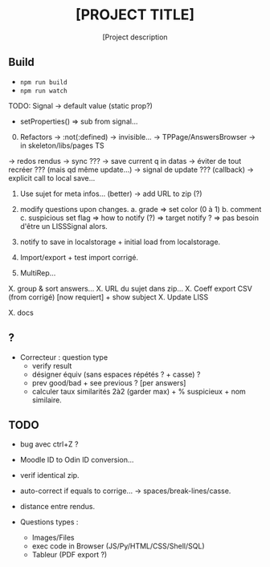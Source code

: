 <div align="center">
  <h1>[PROJECT TITLE]</h1>

  <p>[Project description</p>
</div>

## Build

- `npm run build`
- `npm run watch`

TODO: Signal -> default value (static prop?)
  + setProperties() => sub from signal...

0. Refactors
  -> :not(:defined) -> invisible...
  -> TPPage/AnswersBrowser -> in skeleton/libs/pages TS

  -> redos rendus
    -> sync ??? -> save current q in datas
    -> éviter de tout recréer ??? (mais qd même update...)
      -> signal de update ??? (callback) -> explicit call to local save...
1. Use sujet for meta infos... (better)
  -> add URL to zip (?)

1. modify questions upon changes.
  a. grade => set color (0 à 1)
  b. comment
  c. suspicious set flag
  => how to notify (?) => target notify ? => pas besoin d'être un LISSSignal alors.
2. notify to save in localstorage + initial load from localstorage.
3. Import/export + test import corrigé.
4. MultiRep...

X. group & sort answers...
X. URL du sujet dans zip...
X. Coeff export CSV (from corrigé) [now requiert] + show subject
X. Update LISS

X. docs

## ?

- Correcteur : question type
	+ verify result
	+ désigner équiv (sans espaces répétés ? + casse) ?
	+ prev good/bad + see previous ? [per answers]
	+ calculer taux similarités 2à2 (garder max) + % suspicieux + nom similaire.

## TODO

- bug avec ctrl+Z ?

- Moodle ID to Odin ID conversion...

- verif identical zip.

- auto-correct if equals to corrige...
  -> spaces/break-lines/casse.
- distance entre rendus.

- Questions types :
  - Images/Files
  - exec code in Browser (JS/Py/HTML/CSS/Shell/SQL)
  - Tableur (PDF export ?)